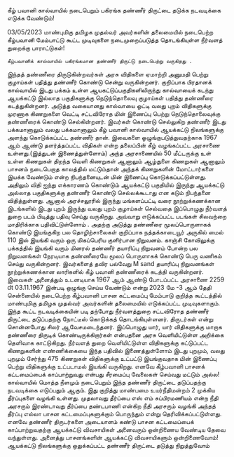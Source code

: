 கீழ் பவானி கால்வாயில் நடைபெறும் பகிரங்க தண்ணீர் திருட்டை தடுக்க நடவடிக்கை எடுக்க வேண்டும்!

03/05/2023 மாண்புமிகு தமிழக முதல்வர் அவர்களின் தலைமையில் நடைபெற்ற கீழ்பவானி மேம்பாட்டு கூட்ட முடிவுகளை நடைமுறைப்படுத்த தொடங்கியுள்ள நீர்வளத் துறைக்கு பாராட்டுகள்!

    கீழ்பவானிக் கால்வாயில் பகிரங்கமான தண்ணீர் திருட்டு நடைபெற்று வருகிறது .
இந்தத் தண்ணீரை திருடுகின்றவர்கள் அரசு விதிகளை ஏமாற்றி அனுமதி பெற்று குழாய்கள் பதித்து தண்ணீர் கொண்டு சென்று வருகின்றனர்.
 குறிப்பாக பிரதானக் கால்வாயில் இடது பக்கம் உள்ள ஆயகட்டுப்பகுதிகளிலிருந்து கால்வாயைக் கடந்து ஆயக்கட்டு இல்லாத பகுதிகளுக்கு நெடுந்தொலைவு குழாய்கள் பதித்து தண்ணீரை கடத்துகின்றனர்.
 அடுத்த வகையானது கால்வாயை ஒட்டி வலது புறம்
 விதிகளுக்கு முரணாக கிணறுகளை வெட்டி சட்டவிரோத மின் இணைப்பு பெற்று நெடுந்தொலைவுக்கு தண்ணீரைக் கொண்டு செல்கின்றனர்.
 இவர்கள் கொண்டு செல்லுகிற தண்ணீர் இடது பக்கமானாலும் வலது பக்கமானாலும் கீழ் பவானி  கால்வாயில் ஆயக்கட்டு நிலங்களுக்கு அளந்து கொடுக்கப்பட்ட தண்ணீர் தான். இவைகளை ஒழுங்குபடுத்துவதற்காக 1967 ஆம் ஆண்டு தளர்த்தப்பட்ட விதிகள் என்ற தலைப்பின் கீழ் வழங்கப்பட்ட அரசாணை உள்ளது.(இத்துடன் இணைத்துள்ளோம்) அந்த அரசாணையில் 50 மீட்டருக்கு உள் உள்ள கிணறுகள் திறந்த வெளி கிணறுகள் ஆனாலும் ஆழ்துளை கிணறுகள் ஆனாலும் பாசனம் நடைபெறாத காலத்தில் மட்டும்தான் அந்தக் கிணறுகளின் மோட்டார்களை இயக்க வேண்டும் என்ற நிபந்தனையுடன் மின் இணைப்பு கொடுக்கப்பட்டுள்ளது.
 அதிலும் விதி ஐந்து எக்காரணம் கொண்டும் ஆயக்கட்டு பகுதியில் இருந்து ஆயக்கட்டு அல்லாத பகுதிகளுக்கு தண்ணீர் கொண்டு செல்லக்கூடாது என கடும் நிபந்தனை விதித்துள்ளது.
 ஆனால் அரச்சலூரில் இருந்து மங்களப்பட்டி வரை நூற்றுக்கணக்கான இடங்களில் இடது புறம் இருந்து வலது புறம் குழாய்கள் செல்வதை இப்பொழுது நீர்வளத் துறை படம் பிடித்து பதிவு செய்து வருகிறது.
 அவ்வாறு எடுக்கப்பட்ட படங்கள் சிலவற்றை மாதிரிக்காக பதிவிட்டுள்ளோம் .
அதற்கு அடுத்து தண்ணீரை மூலப்பொருளாகக் கொண்டு இயங்குகிற பல தொழிற்சாலைகள் குறிப்பாக நத்தக்காடையூர் அருகில் மைல் 110 இல் இயங்கி வரும் ஒரு மிகப்பெரிய குளிர்பான நிறுவனம். காஞ்சி கோவிலுக்கு பக்கத்தில் இயங்கி வரும் மினரல் தண்ணீர் தயாரிப்பு நிறுவனம் போன்ற பல நிறுவனங்கள் நேரடியாக தண்ணீரையே மூலப் பொருளாகக் கொண்டு பெரு வணிகம் செய்து வருகின்றனர்.
 இவர்களைத் தவிர பல்வேறு 
M sand தயாரிப்பு நிறுவனங்கள் நூற்றுக்கணக்கான லாரிகளில் கீழ் பவானி தண்ணீரைக் கடத்தி வருகின்றனர்.
 இவைகள் அனைத்தும் உடனடியாக 1967 ஆம் ஆண்டு போடப்பட்ட அரசாணை 2259 dt 03.11.1967 இன்படி ஒழுங்கு செய்ய வேண்டும் என்று 2023 மே -3 ஆம் தேதி சென்னையில் நடைபெற்ற கீழ்பவானி பாசன கட்டமைப்பு மேம்பாடு குறித்த கூட்டத்தில் மாண்புமிகு தமிழக முதல்வர் அவர்களின் தலைமையில் எடுக்கப்பட்ட முடிவுகளாகும்.
இந்த கூட்ட நடவடிக்கையின் படி தற்போது நீர்வளத்துறை சட்டவிரோத தண்ணீர் திருட்டை தடுப்பதற்கு நோட்டீஸ் கொடுக்கத் தொடங்கியுள்ளனர்.
 திருடர்கள் என்று சொன்னபோது சிலர் ஆவேசமடைந்தனர். இப்பொழுது யார், யார் விதிகளுக்கு மாறாக தண்ணீரை திருடிக் கொண்டிருக்கிறார்கள் என்பதனை அரசு வெளியிட்டுள்ள அறிக்கை தெளிவாக காட்டுகிறது.
 நீர்வளத் துறை வெளியிட்டுள்ள விதிகளுக்கு கட்டுப்பட்ட கிணறுகளின் எண்ணிக்கையை இந்த பதிவில் இணைத்துள்ளோம் இடது புறமும், வலது புறமும் சேர்ந்து 475 கிணறுகள் விதிகளுக்கு உட்பட்டு இயங்குவதாக மின் இணைப்பு பெற்று விதிகளுக்கு உட்படாமல் இயங்கி வருகிறது.
 எனவே கீழ்பவானி பாசனக் கட்டமைப்பைக் காப்பாற்றுவது என்பது சீரமைப்பு வேலைகள் செய்வது மட்டும் அல்ல!
 கால்வாயில் மொத்த நீளமும் நடைபெறும் இந்த தண்ணீர் திருட்டை தடுப்பதற்கு நடவடிக்கை எடுப்பதும் ஆகும்.
 இது குறித்து மாண்பமை உயர்நீதிமன்றம் 2 முக்கிய தீர்ப்புகளை வழங்கி உள்ளது. முதலாவது தீர்ப்பை எஸ் எம் சுப்பிரமணியம் என்ற நீதி அரசரும் இரண்டாவது தீர்ப்பை தண்டபாணி என்கிற நீதி அரசரும் வழங்கி அந்தத் தீர்ப்பு எல்லா பாசன கட்டமைப்புகளுக்கும் பொருந்தும் என்று தெரிவிக்கப்பட்டுள்ளது. எனவே தண்ணீர் திருடர்களை அடையாளம் கண்டு பாசன கட்டமைப்பைக் காப்பாற்றுவதற்கு ஆயக்கட்டு விவசாயிகள் அனைவரும் ஒன்றிணைய வேண்டிய தேவை வந்துள்ளது.
அனைத்து பாசனங்களின் ஆயக்கட்டு விவசாயிகளும்
 ஒன்றிணைவோம்!
 ஆயக்கட்டு நிலங்களுக்கு ஒதுக்கப்பட்ட தண்ணீர் திருட்டை தடுத்து நிறுத்துவோம்